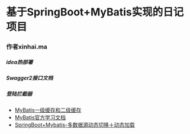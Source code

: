 # 基于SpringBoot+MyBatis实现的日记项目
### 作者xinhai.ma
##### idea热部署
##### Swagger2接口文档
##### 登陆拦截器
* [MyBatis一级缓存和二级缓存](https://www.cnblogs.com/happyflyingpig/p/7739749.html)
* [MyBatis官方学习文档](https://mybatis.org/mybatis-3/zh/index.html)
* [SpringBoot+Mybatis-多数据源动态切换＋动态加载](https://www.jianshu.com/p/7f1b785cd986)
